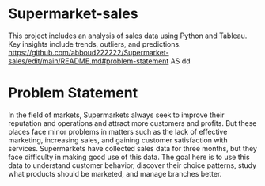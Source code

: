 # Supermarket-sales
This project includes an analysis of sales data using Python and Tableau. Key insights include trends, outliers, and predictions.
https://github.com/abboud222222/Supermarket-sales/edit/main/README.md#problem-statement AS dd

# Problem Statement
In the field of markets, Supermarkets always seek to improve their reputation and operations and attract more customers and profits. But these places face minor problems in matters such as the lack of effective marketing, increasing sales, and gaining customer satisfaction with services. Supermarkets have collected sales data for three months, but they face difficulty in making good use of this data. The goal here is to use this data to understand customer behavior, discover their choice patterns, study what products should be marketed, and manage branches better.

